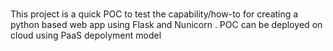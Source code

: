 # 
This project is a quick POC to test the capability/how-to for creating a python based web app using Flask and Nunicorn .
POC can be deployed on cloud using PaaS depolyment model
